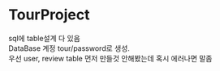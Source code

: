 # TourProject

sql에 table설계 다 있음 <br>
DataBase 계정 tour/password로 생성.<br>
우선 user, review table 먼저 만들것 안해봤는데 혹시 에러나면 말좀

